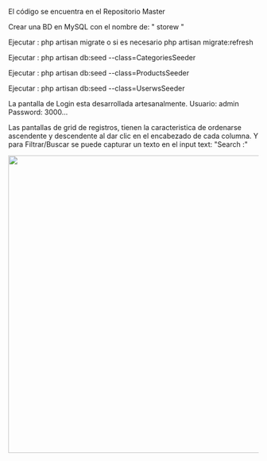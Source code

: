 <p> El código se encuentra en el Repositorio Master </p>
<p> Crear una BD en MySQL con el nombre de: " storew  "  </p>
<p> Ejecutar :  php artisan migrate o si es necesario  php artisan migrate:refresh  </p>
<p> Ejecutar :  php artisan db:seed --class=CategoriesSeeder</p>
<p> Ejecutar : php artisan db:seed --class=ProductsSeeder</p>
<p> Ejecutar : php artisan db:seed --class=UserwsSeeder </p>
<p> La pantalla de Login esta desarrollada artesanalmente. Usuario: admin   Password: 3000...   </p>
<p> Las pantallas de grid de registros, tienen la caracteristica de ordenarse  ascendente y descendente al dar clic en el encabezado de cada columna. Y para
Filtrar/Buscar se puede capturar un texto en el input text: "Search :" </p>
<p> <img src="https://user-images.githubusercontent.com/47259829/194116683-a5a3604c-1e8c-4f88-a735-75c5a70e7a25.png" width="600" alt=""></p>
